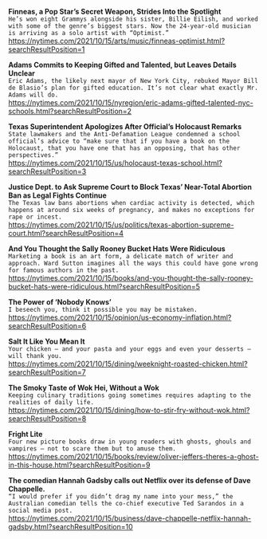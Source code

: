 **Finneas, a Pop Star’s Secret Weapon, Strides Into the Spotlight**\
`He’s won eight Grammys alongside his sister, Billie Eilish, and worked with some of the genre’s biggest stars. Now the 24-year-old musician is arriving as a solo artist with “Optimist.”`\
https://nytimes.com/2021/10/15/arts/music/finneas-optimist.html?searchResultPosition=1

**Adams Commits to Keeping Gifted and Talented, but Leaves Details Unclear**\
`Eric Adams, the likely next mayor of New York City, rebuked Mayor Bill de Blasio’s plan for gifted education. It’s not clear what exactly Mr. Adams will do.`\
https://nytimes.com/2021/10/15/nyregion/eric-adams-gifted-talented-nyc-schools.html?searchResultPosition=2

**Texas Superintendent Apologizes After Official’s Holocaust Remarks**\
`State lawmakers and the Anti-Defamation League condemned a school official’s advice to “make sure that if you have a book on the Holocaust, that you have one that has an opposing, that has other perspectives.”`\
https://nytimes.com/2021/10/15/us/holocaust-texas-school.html?searchResultPosition=3

**Justice Dept. to Ask Supreme Court to Block Texas’ Near-Total Abortion Ban as Legal Fights Continue**\
`The Texas law bans abortions when cardiac activity is detected, which happens at around six weeks of pregnancy, and makes no exceptions for rape or incest.`\
https://nytimes.com/2021/10/15/us/politics/texas-abortion-supreme-court.html?searchResultPosition=4

**And You Thought the Sally Rooney Bucket Hats Were Ridiculous**\
`Marketing a book is an art form, a delicate match of writer and approach. Ward Sutton imagines all the ways this could have gone wrong for famous authors in the past.`\
https://nytimes.com/2021/10/15/books/and-you-thought-the-sally-rooney-bucket-hats-were-ridiculous.html?searchResultPosition=5

**The Power of ‘Nobody Knows’**\
`I beseech you, think it possible you may be mistaken.`\
https://nytimes.com/2021/10/15/opinion/us-economy-inflation.html?searchResultPosition=6

**Salt It Like You Mean It**\
`Your chicken — and your pasta and your eggs and even your desserts — will thank you.`\
https://nytimes.com/2021/10/15/dining/weeknight-roasted-chicken.html?searchResultPosition=7

**The Smoky Taste of Wok Hei, Without a Wok**\
`Keeping culinary traditions going sometimes requires adapting to the realities of daily life.`\
https://nytimes.com/2021/10/15/dining/how-to-stir-fry-without-wok.html?searchResultPosition=8

**Fright Lite**\
`Four new picture books draw in young readers with ghosts, ghouls and vampires — not to scare them but to amuse them.`\
https://nytimes.com/2021/10/15/books/review/oliver-jeffers-theres-a-ghost-in-this-house.html?searchResultPosition=9

**The comedian Hannah Gadsby calls out Netflix over its defense of Dave Chappelle.**\
`“I would prefer if you didn’t drag my name into your mess,” the Australian comedian tells the co-chief executive Ted Sarandos in a social media post.`\
https://nytimes.com/2021/10/15/business/dave-chappelle-netflix-hannah-gadsby.html?searchResultPosition=10


